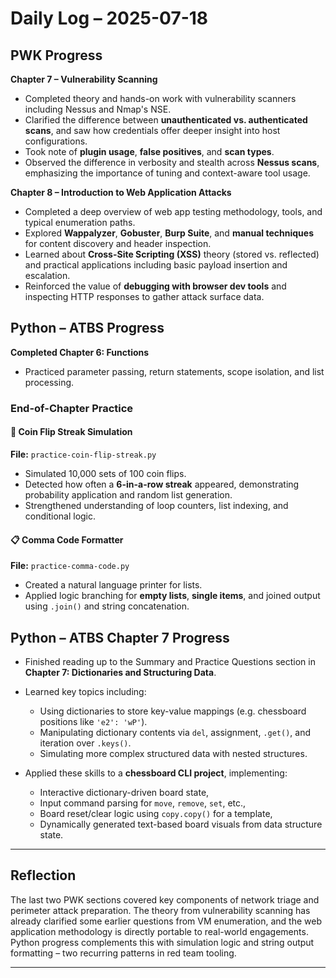 # Daily Log – 2025-07-18

## PWK Progress  

**Chapter 7 – Vulnerability Scanning**  
- Completed theory and hands-on work with vulnerability scanners including Nessus and Nmap's NSE.
- Clarified the difference between **unauthenticated vs. authenticated scans**, and saw how credentials offer deeper insight into host configurations.
- Took note of **plugin usage**, **false positives**, and **scan types**.
- Observed the difference in verbosity and stealth across **Nessus scans**, emphasizing the importance of tuning and context-aware tool usage.

**Chapter 8 – Introduction to Web Application Attacks**  
- Completed a deep overview of web app testing methodology, tools, and typical enumeration paths.
- Explored **Wappalyzer**, **Gobuster**, **Burp Suite**, and **manual techniques** for content discovery and header inspection.
- Learned about **Cross-Site Scripting (XSS)** theory (stored vs. reflected) and practical applications including basic payload insertion and escalation.
- Reinforced the value of **debugging with browser dev tools** and inspecting HTTP responses to gather attack surface data.

## Python – ATBS Progress  
**Completed Chapter 6: Functions**  
- Practiced parameter passing, return statements, scope isolation, and list processing.

### End-of-Chapter Practice  

#### 🧪 Coin Flip Streak Simulation  
**File:** `practice-coin-flip-streak.py`  
- Simulated 10,000 sets of 100 coin flips.
- Detected how often a **6-in-a-row streak** appeared, demonstrating probability application and random list generation.
- Strengthened understanding of loop counters, list indexing, and conditional logic.

#### 📋 Comma Code Formatter  
**File:** `practice-comma-code.py`  
- Created a natural language printer for lists.
- Applied logic branching for **empty lists**, **single items**, and joined output using `.join()` and string concatenation.


## Python – ATBS Chapter 7 Progress

- Finished reading up to the Summary and Practice Questions section in **Chapter 7: Dictionaries and Structuring Data**.
- Learned key topics including:
  - Using dictionaries to store key-value mappings (e.g. chessboard positions like `'e2': 'wP'`).
  - Manipulating dictionary contents via `del`, assignment, `.get()`, and iteration over `.keys()`.
  - Simulating more complex structured data with nested structures.

- Applied these skills to a **chessboard CLI project**, implementing:
  - Interactive dictionary-driven board state,
  - Input command parsing for `move`, `remove`, `set`, etc.,
  - Board reset/clear logic using `copy.copy()` for a template,
  - Dynamically generated text-based board visuals from data structure state.


---

## Reflection  
The last two PWK sections covered key components of network triage and perimeter attack preparation. The theory from vulnerability scanning has already clarified some earlier questions from VM enumeration, and the web application methodology is directly portable to real-world engagements. Python progress complements this with simulation logic and string output formatting – two recurring patterns in red team tooling.

---


